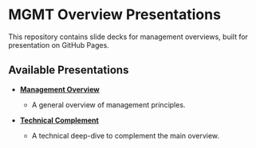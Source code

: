 
# MGMT Overview Presentations

This repository contains slide decks for management overviews, built for presentation on GitHub Pages.

## Available Presentations

*   **[Management Overview](./slides_overview/Overview.html)**
    *   A general overview of management principles.

*   **[Technical Complement](./slides_techcomplement/)**
    *   A technical deep-dive to complement the main overview.

